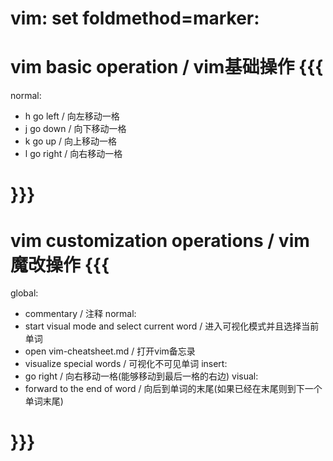 # vim: set foldmethod=marker:

# vim basic operation / vim基础操作 {{{
normal:
- h go left / 向左移动一格
- j go down / 向下移动一格
- k go up / 向上移动一格
- l go right / 向右移动一格
# }}}

# vim customization operations / vim魔改操作 {{{
global:
- <C-/> commentary / 注释
normal:
- <space> start visual mode and select current word / 进入可视化模式并且选择当前单词
- <F1> open vim-cheatsheet.md / 打开vim备忘录
- <F2> visualize special words / 可视化不可见单词
insert:
- <C-l> go right / 向右移动一格(能够移动到最后一格的右边)
visual:
- <space> forward to the end of word / 向后到单词的末尾(如果已经在末尾则到下一个单词末尾)
# }}}
